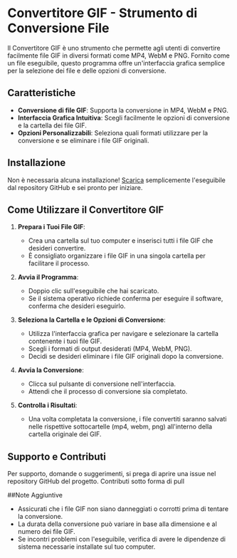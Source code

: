# Convertitore GIF - Strumento di Conversione File

Il Convertitore GIF è uno strumento che permette agli utenti di convertire facilmente file GIF in diversi formati come MP4, WebM e PNG. Fornito come un file eseguibile, questo programma offre un'interfaccia grafica semplice per la selezione dei file e delle opzioni di conversione.

## Caratteristiche

- **Conversione di file GIF**: Supporta la conversione in MP4, WebM e PNG.
- **Interfaccia Grafica Intuitiva**: Scegli facilmente le opzioni di conversione e la cartella dei file GIF.
- **Opzioni Personalizzabili**: Seleziona quali formati utilizzare per la conversione e se eliminare i file GIF originali.

## Installazione

Non è necessaria alcuna installazione! [Scarica](dist/giftomp4.exe) semplicemente l'eseguibile dal repository GitHub e sei pronto per iniziare.

## Come Utilizzare il Convertitore GIF

1. **Prepara i Tuoi File GIF**: 
   - Crea una cartella sul tuo computer e inserisci tutti i file GIF che desideri convertire.
   - È consigliato organizzare i file GIF in una singola cartella per facilitare il processo.

2. **Avvia il Programma**:
   - Doppio clic sull'eseguibile che hai scaricato.
   - Se il sistema operativo richiede conferma per eseguire il software, conferma che desideri eseguirlo.

3. **Seleziona la Cartella e le Opzioni di Conversione**:
   - Utilizza l'interfaccia grafica per navigare e selezionare la cartella contenente i tuoi file GIF.
   - Scegli i formati di output desiderati (MP4, WebM, PNG).
   - Decidi se desideri eliminare i file GIF originali dopo la conversione.

4. **Avvia la Conversione**:
   - Clicca sul pulsante di conversione nell'interfaccia.
   - Attendi che il processo di conversione sia completato.

5. **Controlla i Risultati**:
   - Una volta completata la conversione, i file convertiti saranno salvati nelle rispettive sottocartelle (mp4, webm, png) all'interno della cartella originale dei GIF.



## Supporto e Contributi

Per supporto, domande o suggerimenti, si prega di aprire una issue nel repository GitHub del progetto. Contributi sotto forma di pull


##Note Aggiuntive
- Assicurati che i file GIF non siano danneggiati o corrotti prima di tentare la conversione.
- La durata della conversione può variare in base alla dimensione e al numero dei file GIF.
- Se incontri problemi con l'eseguibile, verifica di avere le dipendenze di sistema necessarie installate sul tuo computer.